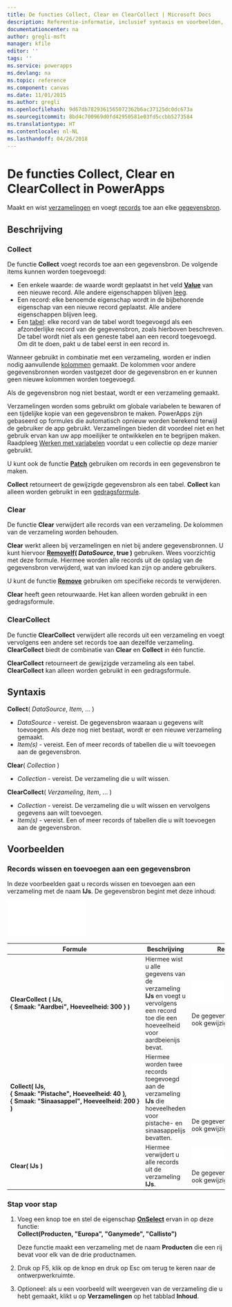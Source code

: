 ```yaml
---
title: De functies Collect, Clear en ClearCollect | Microsoft Docs
description: Referentie-informatie, inclusief syntaxis en voorbeelden, voor de functies Collect, Clear en ClearCollect in PowerApps
documentationcenter: na
author: gregli-msft
manager: kfile
editor: ''
tags: ''
ms.service: powerapps
ms.devlang: na
ms.topic: reference
ms.component: canvas
ms.date: 11/01/2015
ms.author: gregli
ms.openlocfilehash: 9d67db7829361565072362b6ac37125dc0dc673a
ms.sourcegitcommit: 8bd4c700969d0fd42950581e03fd5ccbb5273584
ms.translationtype: HT
ms.contentlocale: nl-NL
ms.lasthandoff: 04/26/2018
---
```

# <a name="collect-clear-and-clearcollect-functions-in-powerapps"></a>De functies Collect, Clear en ClearCollect in PowerApps
Maakt en wist [verzamelingen](../working-with-data-sources.md#collections) en voegt [records](../working-with-tables.md#records) toe aan elke [gegevensbron](../working-with-data-sources.md).

## <a name="description"></a>Beschrijving
### <a name="collect"></a>Collect
De functie **Collect** voegt records toe aan een gegevensbron. De volgende items kunnen worden toegevoegd:

* Een enkele waarde: de waarde wordt geplaatst in het veld **[Value](function-value.md)** van een nieuwe record.  Alle andere eigenschappen blijven [leeg](function-isblank-isempty.md).
* Een record: elke benoemde eigenschap wordt in de bijbehorende eigenschap van een nieuwe record geplaatst.  Alle andere eigenschappen blijven leeg.
* Een [tabel](../working-with-tables.md): elke record van de tabel wordt toegevoegd als een afzonderlijke record van de gegevensbron, zoals hierboven beschreven. De tabel wordt niet als een geneste tabel aan een record toegevoegd. Om dit te doen, pakt u de tabel eerst in een record in.

Wanneer gebruikt in combinatie met een verzameling, worden er indien nodig aanvullende [kolommen](../working-with-tables.md#columns) gemaakt. De kolommen voor andere gegevensbronnen worden vastgezet door de gegevensbron en er kunnen geen nieuwe kolommen worden toegevoegd.  

Als de gegevensbron nog niet bestaat, wordt er een verzameling gemaakt.

Verzamelingen worden soms gebruikt om globale variabelen te bewaren of een tijdelijke kopie van een gegevensbron te maken. PowerApps zijn gebaseerd op formules die automatisch opnieuw worden berekend terwijl de gebruiker de app gebruikt. Verzamelingen bieden dit voordeel niet en het gebruik ervan kan uw app moeilijker te ontwikkelen en te begrijpen maken. Raadpleeg [Werken met variabelen](../working-with-variables.md) voordat u een collectie op deze manier gebruikt.

U kunt ook de functie **[Patch](function-patch.md)** gebruiken om records in een gegevensbron te maken.

**Collect** retourneert de gewijzigde gegevensbron als een tabel.  **Collect** kan alleen worden gebruikt in een [gedragsformule](../working-with-formulas-in-depth.md).

### <a name="clear"></a>Clear
De functie **Clear** verwijdert alle records van een verzameling.  De kolommen van de verzameling worden behouden.

**Clear** werkt alleen bij verzamelingen en niet bij andere gegevensbronnen.  U kunt hiervoor **[RemoveIf](function-remove-removeif.md)( *DataSource*, true )** gebruiken.  Wees voorzichtig met deze formule. Hiermee worden alle records uit de opslag van de gegevensbron verwijderd, wat van invloed kan zijn op andere gebruikers.

U kunt de functie **[Remove](function-remove-removeif.md)** gebruiken om specifieke records te verwijderen.

**Clear** heeft geen retourwaarde.  Het kan alleen worden gebruikt in een gedragsformule.

### <a name="clearcollect"></a>ClearCollect
De functie **ClearCollect** verwijdert alle records uit een verzameling en voegt vervolgens een andere set records toe aan dezelfde verzameling.  **ClearCollect** biedt de combinatie van **Clear** en **Collect** in één functie.

**ClearCollect** retourneert de gewijzigde verzameling als een tabel.  **ClearCollect** kan alleen worden gebruikt in een gedragsformule.

## <a name="syntax"></a>Syntaxis
**Collect**( *DataSource*, *Item*, ... )

* *DataSource* - vereist. De gegevensbron waaraan u gegevens wilt toevoegen.  Als deze nog niet bestaat, wordt er een nieuwe verzameling gemaakt.
* *Item(s)* - vereist.  Een of meer records of tabellen die u wilt toevoegen aan de gegevensbron.  

**Clear**( *Collection* )

* *Collection* - vereist. De verzameling die u wilt wissen.

**ClearCollect**( *Verzameling*, *Item*, ... )

* *Collection* - vereist. De verzameling die u wilt wissen en vervolgens gegevens aan wilt toevoegen.
* *Item(s)* - vereist.  Een of meer records of tabellen die u wilt toevoegen aan de gegevensbron.  

## <a name="examples"></a>Voorbeelden
### <a name="clearing-and-adding-records-to-a-data-source"></a>Records wissen en toevoegen aan een gegevensbron
In deze voorbeelden gaat u records wissen en toevoegen aan een verzameling met de naam **IJs**.  De gegevensbron begint met deze inhoud:

![](media/function-clear-collect-clearcollect/icecream.png)

| Formule | Beschrijving | Resultaat |
| --- | --- | --- |
| **ClearCollect ( IJs, {&nbsp;Smaak:&nbsp;"Aardbei",&nbsp;Hoeveelheid:&nbsp;300&nbsp;} )** |Hiermee wist u alle gegevens van de verzameling **IJs** en voegt u vervolgens een record toe die een hoeveelheid voor aardbeienijs bevat. |<style> img { max-width: none } </style> ![](media/function-clear-collect-clearcollect/icecream-clearcollect.png)<br><br>De gegevensbron **IJs** is ook gewijzigd. |
| **Collect( IJs, {&nbsp;Smaak:&nbsp;"Pistache",&nbsp;Hoeveelheid:&nbsp;40&nbsp;}, {&nbsp;Smaak:&nbsp;"Sinaasappel",&nbsp;Hoeveelheid:&nbsp;200&nbsp;}  )** |Hiermee worden twee records toegevoegd aan de verzameling **IJs** die hoeveelheden voor pistache- en sinaasappelijs bevatten. |![](media/function-clear-collect-clearcollect/icecream-collect.png)<br><br>De gegevensbron **IJs** is ook gewijzigd. |
| **Clear( IJs )** |Hiermee verwijdert u alle records uit de verzameling **IJs**. |![](media/function-clear-collect-clearcollect/icecream-clear.png)<br><br>De gegevensbron **IJs** is ook gewijzigd. |

### <a name="step-by-step"></a>Stap voor stap
1. Voeg een knop toe en stel de eigenschap **[OnSelect](../controls/properties-core.md)** ervan in op deze functie:<br>**Collect(Producten, &quot;Europa&quot;, &quot;Ganymede&quot;, &quot;Callisto&quot;)**
   
    Deze functie maakt een verzameling met de naam **Producten** die een rij bevat voor elk van de drie productnamen.
2. Druk op F5, klik op de knop en druk op Esc om terug te keren naar de ontwerpwerkruimte.
3. Optioneel: als u een voorbeeld wilt weergeven van de verzameling die u hebt gemaakt, klikt u op **Verzamelingen** op het tabblad **Inhoud**.

